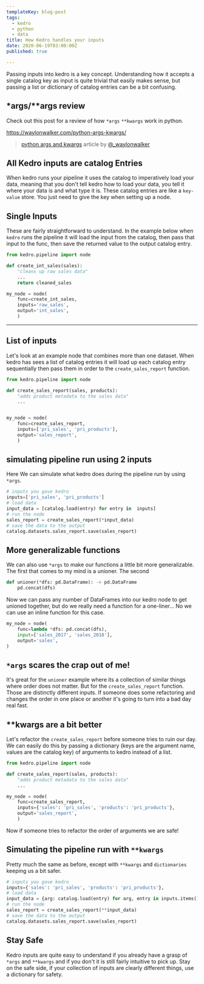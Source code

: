 ```yaml
---
templateKey: blog-post
tags:
  - kedro
  - python
  - data
title: How Kedro handles your inputs
date: 2020-06-19T03:00:00Z
published: true

---
```


Passing inputs into kedro is a key concept.  Understanding how it accepts a
single catalog key as input is quite trivial that easily makes sense, but
passing a list or dictionary of catalog entries can be a bit confusing.

## *args/**args review

Check out this post for a review of how `*args` `**kwargs` work in python.

https://waylonwalker.com/python-args-kwargs/
> [python args and kwargs](https://waylonwalker.com/python-args-kwargs) article by [@_waylonwalker](https://twitter.com/_WaylonWalker)

## All Kedro inputs are catalog Entries

When kedro runs your pipeline it uses the catalog to imperatively load your data, meaning that you don't tell kedro how to load your data, you tell it where your data is and what type it is.  These catalog entries are like a `key-value` store.  You just need to give the key when setting up a node.

## Single Inputs

These are fairly straightforward to understand.  In the example below when `kedro` runs the pipeline it will load the input from the catalog, then pass that input to the func, then save the returned value to the output catalog entry.

``` python
from kedro.pipeline import node

def create_int_sales(sales):
    "cleans up raw sales data"
    ...
    return cleaned_sales

my_node = node(
    func=create_int_sales,
    inputs='raw_sales',
    output='int_sales',
    )
```

---

## List of inputs

Let's look at an example node that combines more than one dataset. When kedro has sees a list of catalog entries it will load up each catalog entry sequentially then pass them in order to the `create_sales_report` function.

``` python
from kedro.pipeline import node

def create_sales_report(sales, products):
    "adds product metadata to the sales data"
    ...


my_node = node(
    func=create_sales_report,
    inputs=['pri_sales', 'pri_products'],
    output='sales_report',
    )
```

## simulating pipeline run using 2 inputs

Here We can simulate what kedro does during the pipeline run by using `*args`.

``` python
# inputs you gave kedro
inputs=['pri_sales', 'pri_products']
# load data
input_data = [catalog.load(entry) for entry in  inputs]
# run the node
sales_report = create_sales_report(*input_data)
# save the data to the output
catalog.datasets.sales_report.save(sales_report)
```

## More generalizable functions

We can also use `*args` to make our functions a little bit more generalizable. The first that
comes to my mind is a unioner. The second

``` python
def unioner(*dfs: pd.DataFrame): -> pd.DataFrame
    pd.concat(dfs)
```

Now we can pass any number of DataFrames into our kedro node to get unioned together, but
do we really need a function for a one-liner... No we can use an inline function for this case.

``` python
my_node = node(
    func=lambda *dfs: pd.concat(dfs),
    input=['sales_2017', 'sales_2018'],
    output='sales',
)
```

## `*args` scares the crap out of me!

It's great for the `unioner` example where its a collection of similar things where order
does not matter.  But for the `create_sales_report` function.  Those are distinctly different
inputs.  If someone does some refactoring and changes the order in one place or another it's
going to turn into a bad day real fast.

## **kwargs are a bit better

Let's refactor the `create_sales_report` before someone tries to ruin our day.  We can easily
do this by passing a dictionary (keys are the argument name, values are the catalog key)
of arguments to kedro instead of a list.

``` python
from kedro.pipeline import node

def create_sales_report(sales, products):
    "adds product metadata to the sales data"
    ...

my_node = node(
    func=create_sales_report,
    inputs={'sales': 'pri_sales', 'products': 'pri_products'},
    output='sales_report',
    )
```

Now if someone tries to refactor the order of arguments we are safe!

## Simulating the pipeline run with `**kwargs`

Pretty much the same as before, except with `**kwargs` and `dictionaries` keeping us a bit
safer.

``` python
# inputs you gave kedro
inputs={'sales': 'pri_sales', 'products': 'pri_products'},
# load data
input_data = {arg: catalog.load(entry) for arg, entry in inputs.items()}
# run the node
sales_report = create_sales_report(**input_data)
# save the data to the output
catalog.datasets.sales_report.save(sales_report)
```

## Stay Safe

Kedro inputs are quite easy to understand if you already have a grasp of `*args` and `**kwargs`
and if you don't it is still fairly intuitive to pick up.  Stay on the safe side, if your
collection of inputs are clearly different things, use a dictionary for safety.
